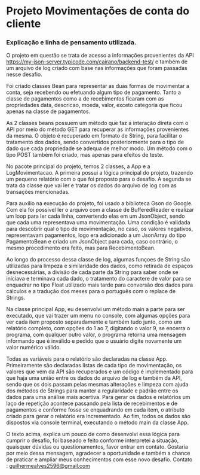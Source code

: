 # Projeto Movimentações de conta do cliente

### Explicação e linha de pensamento utilizada.

O projeto em questão se trata de acesso a informações provenientes da API https://my-json-server.typicode.com/cairano/backend-test/ e também de um arquivo de log criado com base nas informações que foram passadas nesse desafio.

Foi criado classes Bean para representar as duas formas de movimentar a conta, seja recebendo ou efetuando algum tipo de pagamento. Tanto a classe de pagamentos como a de recebimentos ficaram com as propriedades data, descricao, moeda, valor, exceto categoria que ficou apenas na classe de pagamentos.

As 2 classes beans possuem um método que faz a interação direta com o API por meio do método GET para recuperar as informações provenientes da mesma. O objeto é recuperado em formato de String, para facilitar o tratamento dos dados, sendo convertidos posteriormente para o tipo de dado que cada propriedade se adequa de melhor modo. Um método com o tipo POST também foi criado, mas apenas para efeitos de teste.

No pacote principal do projeto, temos 2 classes, a App e a LogMovimentacao. A primeira possui a lógica principal do projeto, trazendo um pequeno relatório com o que foi proposto para o desafio. A segunda se trata da classe que vai ler e tratar os dados do arquivo de log com as transações mencionadas.

Para auxílio na execução do projeto, foi usado a biblioteca Gson do Google. Com ela foi possível ler o arquivo com a classe de BufferedReader e realizar um loop para ler cada linha, convertendo elas em um JsonObject, sendo  que cada uma representava uma movimentação. Uma condição é validada para descobrir qual o tipo de movimentação, no caso, os valores negativos, representavam pagamentos, logo era adicionado a um JsonArray do tipo PagamentoBean e criado um JsonObject para cada, caso contrário, o mesmo procedimento era feito, mas para RecebimentoBean.

Ao longo do processo dessa classe de log, algumas funçoes de String são utilizadas para limpeza e similaridade dos dados, como retirada de espaços desnecessárias, a divisão de cada parte da String para saber onde se iniciava e terminava cada dado, o tratamento do caractere de valor para se enquadrar no tipo Float utilizado mais tarde para conversão dos dados para cálculos e a tradução dos meses para o português com o replace de Strings.

Na classe principal App, eu desenvolvi um método main a parte para ser executado, que vai trazer um menu no console, com algumas opções para ver cada item proposto separadamente e também tudo junto, como um relatório completo, com opções do 1 ao 7, digitando o valor 9, se encerra o programa, com qualquer outro valor, o programa retorna uma mensagem informando que é inválido e pedido que o usuário digite novamente um valor numérico válido.

Todas as variáveis para o relatório são declaradas na classe App. Primeiramente são declaradas listas de cada tipo de movimentação, os valores que vem da API são recuperados e um código é implementado para que haja uma união entre os dados do arquivo de log e também da API, sendo que os dois passam pelas mesmas alterações e limpeza com ajuda dos métodos de Strings para manter a regularidade e padrão entre os dados para uma análise mais acertiva.
Para gerar os dados e relatórios um laço de repetição acontece passando pela lista de recebimentos e de pagamentos e conforme fosse se enquadrando em cada item, o atributo criado para gerar o relatório era incrementado.
Ao fim, todos os dados são dispostos via console terminal, executando o método main da classe App.

O texto acima, explica um pouco de como desenvolvi essa lógica para cumprir o desafio, foi baseado e feito conforme interpretei a situação, quaisquer dúvidas ou questionamentos, favor entrar em contato. Gostaria por meio dessa mensagem, agradecer a oportunidade e também a chance de praticar e ampliar meus conhecimentos com esse novo desafio.
Contato : guilhermealves2596@gmail.com
